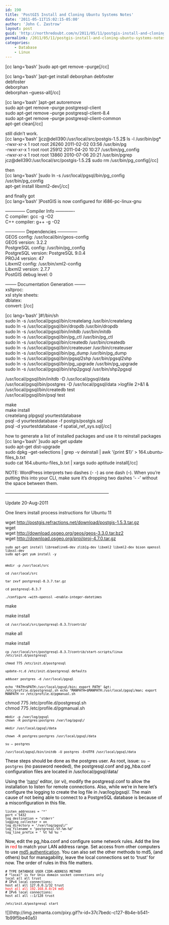 ```yaml
---
id: 190
title: 'PostGIS Install and Cloning Ubuntu Systems Notes'
date: '2011-05-11T15:02:15-05:00'
author: 'John C. Zastrow'
layout: post
guid: 'http://northredoubt.com/n/2011/05/11/postgis-install-and-cloning-ubuntu-systems-notes/'
permalink: /2011/05/11/postgis-install-and-cloning-ubuntu-systems-notes/
categories:
    - Database
    - Linux
---
```


\[cc lang=’bash’ \]sudo apt-get remove –purge\[/cc\]

\[cc lang=’bash’ \]apt-get install deborphan debfoster  
debfoster  
deborphan  
deborphan –guess-all\[/cc\]

\[cc lang=’bash’ \]apt-get autoremove  
sudo apt-get remove –purge postgresql-client  
sudo apt-get remove –purge postgresql-client-8.4  
sudo apt-get remove –purge postgresql-client-common  
apt-get clean\[/cc\]

still didn’t work.  
\[cc lang=’bash’ \]jcz@dell390:/usr/local/src/postgis-1.5.2$ ls -l /usr/bin/pg\*  
-rwxr-xr-x 1 root root 26260 2011-02-02 03:56 /usr/bin/pg  
-rwxr-xr-x 1 root root 25912 2011-04-20 10:27 /usr/bin/pg\_config  
-rwxr-xr-x 1 root root 13860 2010-07-06 20:21 /usr/bin/pgrep  
jcz@dell390:/usr/local/src/postgis-1.5.2$ sudo rm /usr/bin/pg\_config\[/cc\]

then  
\[cc lang=’bash’ \]sudo ln -s /usr/local/pgsql/bin/pg\_config /usr/bin/pg\_config  
apt-get install libxml2-dev\[/cc\]

and finally got  
\[cc lang=’bash’ \]PostGIS is now configured for i686-pc-linux-gnu

————– Compiler Info ————-  
C compiler: gcc -g -O2  
C++ compiler: g++ -g -O2

————– Dependencies ————–  
GEOS config: /usr/local/bin/geos-config  
GEOS version: 3.2.2  
PostgreSQL config: /usr/bin/pg\_config  
PostgreSQL version: PostgreSQL 9.0.4  
PROJ4 version: 47  
Libxml2 config: /usr/bin/xml2-config  
Libxml2 version: 2.7.7  
PostGIS debug level: 0

——– Documentation Generation ——–  
xsltproc:  
xsl style sheets:  
dblatex:  
convert: \[/cc\]

\[cc lang=’bash’ \]#!/bin/sh  
sudo ln -s /usr/local/pgsql/bin/createlang /usr/bin/createlang  
sudo ln -s /usr/local/pgsql/bin/dropdb /usr/bin/dropdb  
sudo ln -s /usr/local/pgsql/bin/initdb /usr/bin/initdb  
sudo ln -s /usr/local/pgsql/bin/pg\_ctl /usr/bin/pg\_ctl  
sudo ln -s /usr/local/pgsql/bin/createdb /usr/bin/createdb  
sudo ln -s /usr/local/pgsql/bin/createuser /usr/bin/createuser  
sudo ln -s /usr/local/pgsql/bin/pg\_dump /usr/bin/pg\_dump  
sudo ln -s /usr/local/pgsql/bin/pgsql2shp /usr/bin/pgsql2shp  
sudo ln -s /usr/local/pgsql/bin/pg\_upgrade /usr/bin/pg\_upgrade  
sudo ln -s /usr/local/pgsql/bin/shp2pgsql /usr/bin/shp2pgsql

/usr/local/pgsql/bin/initdb -D /usr/local/pgsql/data  
/usr/local/pgsql/bin/postgres -D /usr/local/pgsql/data &gt;logfile 2&gt;&amp;1 &amp;  
/usr/local/pgsql/bin/createdb test  
/usr/local/pgsql/bin/psql test

make  
make install  
createlang plpgsql yourtestdatabase  
psql -d yourtestdatabase -f postgis/postgis.sql  
psql -d yourtestdatabase -f spatial\_ref\_sys.sql\[/cc\]

how to generate a list of installed packages and use it to reinstall packages  
\[cc lang=’bash’ \]sudo apt-get update  
sudo apt-get dist-upgrade  
sudo dpkg –get-selections | grep -v deinstall | awk ‘{print $1}’ &gt; 164.ubuntu-files\_b.txt  
sudo cat 164.ubuntu-files\_b.txt | xargs sudo aptitude install\[/cc\]

NOTE: WordPress interprets two dashes (- -) as one dash (–). When you’re putting this into your CLI, make sure it’s dropping two dashes ‘- -’ without the space between them.

———————————————————————–

Update 20-Aug-2011

One liners install process instructions for Ubuntu 11

wget http://postgis.refractions.net/download/postgis-1.5.3.tar.gz  
wget  
wget http://download.osgeo.org/geos/geos-3.3.0.tar.bz2  
wget http://download.osgeo.org/proj/proj-4.7.0.tar.gz

<span style="color: #000000;"><span style="font-family: Nimbus Mono L,monospace;"><span style="font-size: x-small;">sudo apt-get install libreadline6-dev zlib1g-dev libxml2 libxml2-dev bison openssl libssl-dev  
sudo apt-get yum install -y  
</span></span></span>

<span style="color: #000000;"><span style="font-family: Nimbus Mono L,monospace;"><span style="font-size: x-small;">  
<span style="color: #000000;"><span style="font-family: Nimbus Mono L,monospace;"><span style="font-size: x-small;">mkdir -p /usr/local/src</span></span></span></span></span></span>

<span style="color: #000000;"><span style="font-family: Nimbus Mono L,monospace;"><span style="font-size: x-small;"><span style="color: #000000;"><span style="font-family: Nimbus Mono L,monospace;"><span style="font-size: x-small;">cd /usr/local/src</span></span></span></span></span></span>

<span style="color: #000000;"><span style="font-family: Nimbus Mono L,monospace;"><span style="font-size: x-small;"><span style="color: #000000;"><span style="font-family: Nimbus Mono L,monospace;"><span style="font-size: x-small;">tar zxvf postgresql-8.3.7.tar.gz</span></span></span></span></span></span>

<span style="color: #000000;"><span style="font-family: Nimbus Mono L,monospace;"><span style="font-size: x-small;"><span style="color: #000000;"><span style="font-family: Nimbus Mono L,monospace;"><span style="font-size: x-small;">cd postgresql-8.3.7</span></span></span></span></span></span>

<span style="color: #000000;"><span style="font-family: Nimbus Mono L,monospace;"><span style="font-size: x-small;">./configure –with-openssl –enable-integer-datetimes</span></span></span>

make

make install

<span style="color: #000000;"><span style="font-family: Nimbus Mono L,monospace;"><span style="font-size: x-small;">cd /usr/local/src/postgresql-8.3.7/contrib/</span></span></span>

make all

make install

<span style="color: #000000;"><span style="font-family: Nimbus Mono L,monospace;"><span style="font-size: x-small;">cp /usr/local/src/postgresql-8.3.7/contrib/start-scripts/linux /etc/init.d/postgresql</span></span></span>

<span style="color: #000000;"><span style="font-family: Nimbus Mono L,monospace;"><span style="font-size: x-small;">chmod 775 /etc/init.d/postgresql</span></span></span>

<span style="color: #000000;"><span style="font-family: Nimbus Mono L,monospace;"><span style="font-size: x-small;">update-rc.d /etc/init.d/postgresql defaults</span></span></span>

<span style="color: #000000;"><span style="font-family: Nimbus Mono L,monospace;"><span style="font-size: x-small;">adduser postgres -d /usr/local/pgsql</span></span></span>

<span style="color: #000000;"><span style="color: #000000;"><span style="font-family: Nimbus Mono L,monospace;"><span style="font-size: x-small;">echo ‘PATH=$PATH:/usr/local/pgsql/bin; export PATH’ &gt; /etc/profile.d/postgresql.sh  
echo ‘MANPATH=$MANPATH:/usr/local/pgsql/man; export MANPATH &gt;&gt; /etc/profile.d/pgmanual.sh</span></span></span></span>

chmod 775 /etc/profile.d/postgresql.sh  
chmod 775 /etc/profile.d/pgmanual.sh

<span style="color: #000000;"><span style="color: #000000;"><span style="font-family: Nimbus Mono L,monospace;"><span style="font-size: x-small;">mkdir -p /var/log/pgsql  
chown -R postgres:postgres /var/log/pgsql/</span></span></span></span>

<span style="color: #000000;"><span style="color: #000000;"><span style="font-family: Nimbus Mono L,monospace;"><span style="font-size: x-small;">mkdir /usr/local/pgsql/data</span></span></span></span>

<span style="color: #000000;"><span style="color: #000000;"><span style="font-family: Nimbus Mono L,monospace;"><span style="font-size: x-small;">chown -R postgres:postgres /usr/local/pgsql/data</span></span></span></span>

<span style="color: #000000;"><span style="color: #000000;"><span style="font-family: Nimbus Mono L,monospace;"><span style="font-size: x-small;">su – postgres</span></span></span></span>

<span style="color: #000000;"><span style="color: #000000;"><span style="font-family: Nimbus Mono L,monospace;"><span style="font-size: x-small;">/usr/local/pgsql/bin/initdb -U postgres -E=UTF8 /usr/local/pgsql/data</span></span></span></span>

<span style="color: #000000;">These steps should be done as the postgres user. As root, issue: `su – postgres` (no password needed)</span>, t<span style="color: #000000;">he postgresql.conf and pg\_hba.conf configuration files are located in /usr/local/pgsql/data/</span>

<span style="color: #000000;">Using the ‘[nano](http://www.nano-editor.org/dist/v1.2/nano.1.html)‘ editor, (or vi), modify the postgresql.conf to allow the installation to listen for remote connections. Also, while we’re in here let’s configure the logging to create the log file in /var/log/pgsql/. The main cause of not being able to connect to a PostgreSQL database is because of a misconfiguration in this file.</span>

<span style="color: #000000;"><span style="color: #000000;"><span style="font-family: Nimbus Mono L,monospace;"><span style="font-size: x-small;"> listen\_addresses = ‘\*’  
port = 5432  
log\_destination = ‘stderr’  
logging\_collector = on  
log\_directory = ‘/var/log/pgsql/’  
log\_filename = ‘postgresql-%Y-%m-%d’  
log\_line\_prefix = ‘ %t %d %u ‘</span></span></span></span>

<span style="color: #000000;">Now, edit the pg\_hba.conf and configure some network rules. Add the line in <span style="color: #ff0000;">red</span> to match your LAN address range. Set access from other computers to use [md5 authentication](http://en.wikipedia.org/wiki/MD5). You can also set the other methods to md5, (and others) but for managability, leave the local connections set to ‘trust’ for now. The order of rules in this file matters.</span>

<span style="color: #000000;"><span style="color: #000000;"><span style="font-family: Nimbus Mono L,monospace;"><span style="font-size: x-small;">\# TYPE DATABASE USER CIDR-ADDRESS METHOD  
\# “local” is for Unix domain socket connections only  
local all all trust  
\# IPv4 local connections:  
host all all 127.0.0.1/32 trust  
<span style="color: #ff0000;">host all all 192.168.0.0/24 md5</span>  
\# IPv6 local connections:  
host all all ::1/128 trust </span></span></span></span>

<span style="color: #000000;"><span style="color: #000000;"><span style="font-family: Nimbus Mono L,monospace;"><span style="font-size: x-small;">/etc/init.d/postgresql start</span></span></span></span>

<div class="zemanta-pixie">![](http://img.zemanta.com/pixy.gif?x-id=37c7bedc-c127-8b4e-b541-1b99f5be40a5)</div>
